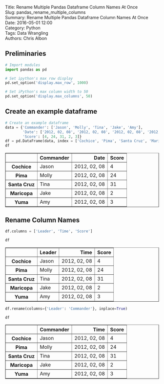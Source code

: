 Title: Rename Multiple Pandas Dataframe Column Names At Once  
Slug: pandas_rename_multiple_columns  
Summary: Rename Multiple Pandas Dataframe Column Names At Once  
Date: 2016-05-01 12:00  
Category: Python  
Tags: Data Wrangling  
Authors: Chris Albon  

## Preliminaries


```python
# Import modules
import pandas as pd

# Set ipython's max row display
pd.set_option('display.max_row', 1000)

# Set iPython's max column width to 50
pd.set_option('display.max_columns', 50)
```

## Create an example dataframe


```python
# Create an example dataframe
data = {'Commander': ['Jason', 'Molly', 'Tina', 'Jake', 'Amy'],
        'Date': ['2012, 02, 08', '2012, 02, 08', '2012, 02, 08', '2012, 02, 08', '2012, 02, 08'],
        'Score': [4, 24, 31, 2, 3]}
df = pd.DataFrame(data, index = ['Cochice', 'Pima', 'Santa Cruz', 'Maricopa', 'Yuma'])
df
```




<div>
<table border="1" class="dataframe">
  <thead>
    <tr style="text-align: right;">
      <th></th>
      <th>Commander</th>
      <th>Date</th>
      <th>Score</th>
    </tr>
  </thead>
  <tbody>
    <tr>
      <th>Cochice</th>
      <td>Jason</td>
      <td>2012, 02, 08</td>
      <td>4</td>
    </tr>
    <tr>
      <th>Pima</th>
      <td>Molly</td>
      <td>2012, 02, 08</td>
      <td>24</td>
    </tr>
    <tr>
      <th>Santa Cruz</th>
      <td>Tina</td>
      <td>2012, 02, 08</td>
      <td>31</td>
    </tr>
    <tr>
      <th>Maricopa</th>
      <td>Jake</td>
      <td>2012, 02, 08</td>
      <td>2</td>
    </tr>
    <tr>
      <th>Yuma</th>
      <td>Amy</td>
      <td>2012, 02, 08</td>
      <td>3</td>
    </tr>
  </tbody>
</table>
</div>



## Rename Column Names


```python
df.columns = ['Leader', 'Time', 'Score']
```


```python
df
```




<div>
<table border="1" class="dataframe">
  <thead>
    <tr style="text-align: right;">
      <th></th>
      <th>Leader</th>
      <th>Time</th>
      <th>Score</th>
    </tr>
  </thead>
  <tbody>
    <tr>
      <th>Cochice</th>
      <td>Jason</td>
      <td>2012, 02, 08</td>
      <td>4</td>
    </tr>
    <tr>
      <th>Pima</th>
      <td>Molly</td>
      <td>2012, 02, 08</td>
      <td>24</td>
    </tr>
    <tr>
      <th>Santa Cruz</th>
      <td>Tina</td>
      <td>2012, 02, 08</td>
      <td>31</td>
    </tr>
    <tr>
      <th>Maricopa</th>
      <td>Jake</td>
      <td>2012, 02, 08</td>
      <td>2</td>
    </tr>
    <tr>
      <th>Yuma</th>
      <td>Amy</td>
      <td>2012, 02, 08</td>
      <td>3</td>
    </tr>
  </tbody>
</table>
</div>




```python
df.rename(columns={'Leader': 'Commander'}, inplace=True)
```


```python
df
```




<div>
<table border="1" class="dataframe">
  <thead>
    <tr style="text-align: right;">
      <th></th>
      <th>Commander</th>
      <th>Time</th>
      <th>Score</th>
    </tr>
  </thead>
  <tbody>
    <tr>
      <th>Cochice</th>
      <td>Jason</td>
      <td>2012, 02, 08</td>
      <td>4</td>
    </tr>
    <tr>
      <th>Pima</th>
      <td>Molly</td>
      <td>2012, 02, 08</td>
      <td>24</td>
    </tr>
    <tr>
      <th>Santa Cruz</th>
      <td>Tina</td>
      <td>2012, 02, 08</td>
      <td>31</td>
    </tr>
    <tr>
      <th>Maricopa</th>
      <td>Jake</td>
      <td>2012, 02, 08</td>
      <td>2</td>
    </tr>
    <tr>
      <th>Yuma</th>
      <td>Amy</td>
      <td>2012, 02, 08</td>
      <td>3</td>
    </tr>
  </tbody>
</table>
</div>
